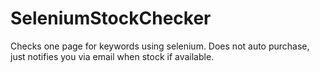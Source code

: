 # SeleniumStockChecker
Checks one page for keywords using selenium. Does not auto purchase, just notifies you via email when stock if available.
